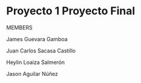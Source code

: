 # Proyecto 1  Proyecto Final

MEMBERS

James Guevara Gamboa

Juan Carlos Sacasa Castillo

Heylin Loaiza Salmerón

Jason Aguilar Núñez
